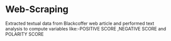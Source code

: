 # Web-Scraping
Extracted textual data from Blackcoffer web article and performed text analysis to compute variables like:-POSITIVE SCORE ,NEGATIVE SCORE and POLARITY SCORE
